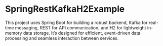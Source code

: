 # SpringRestKafkaH2Example
This project uses Spring Boot for building a robust backend, Kafka for real-time messaging, REST for API communication, and H2 for lightweight in-memory data storage. It’s designed for efficient, event-driven data processing and seamless interaction between services.
